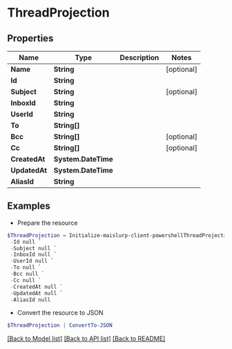 # ThreadProjection
## Properties

Name | Type | Description | Notes
------------ | ------------- | ------------- | -------------
**Name** | **String** |  | [optional] 
**Id** | **String** |  | 
**Subject** | **String** |  | [optional] 
**InboxId** | **String** |  | 
**UserId** | **String** |  | 
**To** | **String[]** |  | 
**Bcc** | **String[]** |  | [optional] 
**Cc** | **String[]** |  | [optional] 
**CreatedAt** | **System.DateTime** |  | 
**UpdatedAt** | **System.DateTime** |  | 
**AliasId** | **String** |  | 

## Examples

- Prepare the resource
```powershell
$ThreadProjection = Initialize-maislurp-client-powershellThreadProjection  -Name null `
 -Id null `
 -Subject null `
 -InboxId null `
 -UserId null `
 -To null `
 -Bcc null `
 -Cc null `
 -CreatedAt null `
 -UpdatedAt null `
 -AliasId null
```

- Convert the resource to JSON
```powershell
$ThreadProjection | ConvertTo-JSON
```

[[Back to Model list]](../README#documentation-for-models) [[Back to API list]](../README#documentation-for-api-endpoints) [[Back to README]](../README)

